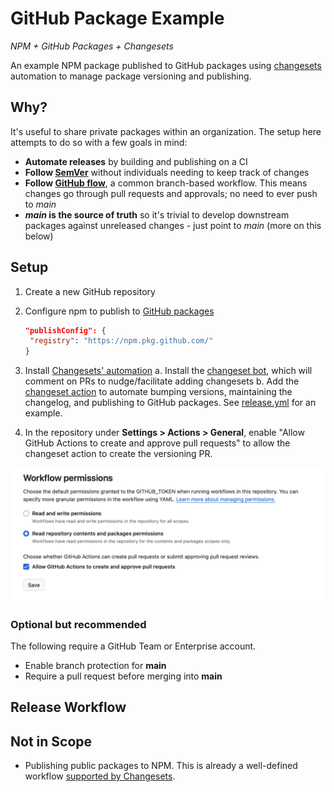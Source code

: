 # GitHub Package Example

<!-- markdownlint-disable MD036 -->
_NPM + GitHub Packages + Changesets_
<!-- markdownlint-enable MD036 -->

An example NPM package published to GitHub packages using [changesets](https://github.com/changesets/changesets) automation to manage package versioning and publishing.

## Why?

It's useful to share private packages within an organization. The setup here attempts to do so with a few goals in mind:

* **Automate releases** by building and publishing on a CI
* **Follow [SemVer](https://semver.org)** without individuals needing to keep track of changes
* **Follow [GitHub flow](https://docs.github.com/en/get-started/using-github/github-flow)**, a common branch-based workflow. This means changes go through pull requests and approvals; no need to ever push to _main_
* **_main_ is the source of truth** so it's trivial to develop downstream packages against unreleased changes - just point to _main_ (more on this below)

## Setup

1. Create a new GitHub repository

2. Configure npm to publish to [GitHub packages](https://docs.github.com/en/packages/working-with-a-github-packages-registry/working-with-the-npm-registry#publishing-a-package-using-publishconfig-in-the-packagejson-file)

   ```json
   "publishConfig": {
    "registry": "https://npm.pkg.github.com/"
   }
   ```

3. Install [Changesets' automation](https://github.com/changesets/changesets/blob/main/docs/automating-changesets.md)
   a. Install the [changeset bot](https://github.com/apps/changeset-bot), which will comment on PRs to nudge/facilitate adding changesets
   b. Add the [changeset action](https://github.com/changesets/action) to automate bumping versions, maintaining the changelog, and publishing to GitHub packages. See [release.yml](./.github/workflows/release.yml) for an example.

4. In the repository under **Settings > Actions > General**, enable "Allow GitHub Actions to create and approve pull requests" to allow the changeset action to create the versioning PR.

![Workflow permissions](./doc/action-permissions.png)

### Optional but recommended

The following require a GitHub Team or Enterprise account.

* Enable branch protection for **main**
* Require a pull request before merging into **main**

## Release Workflow


## Not in Scope

* Publishing public packages to NPM. This is already a well-defined workflow [supported by Changesets](https://github.com/changesets/changesets/blob/main/docs/intro-to-using-changesets.md).
